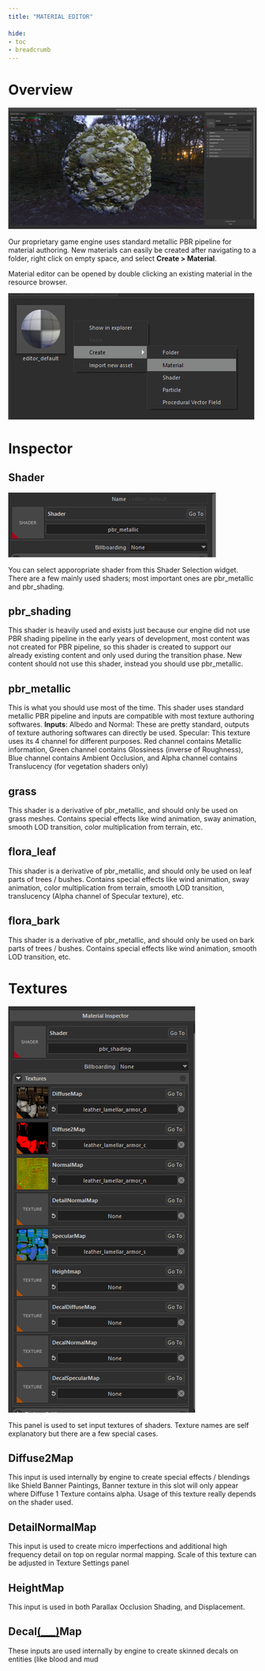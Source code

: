 ```yaml
---
title: "MATERIAL EDITOR"

hide:
- toc
- breadcrumb
---
```


# Overview

![overview](overview.png)

Our proprietary game engine uses standard metallic PBR pipeline for material authoring.
New materials can easily be created after navigating to a folder, right click on empty space, and select **Create > Material**.

Material editor can be opened by double clicking an existing material in the resource browser.

![create_new](create_new.png)

# Inspector

## Shader

![shader](shader.png)

You can select apporopriate shader from this Shader Selection widget.
There are a few mainly used shaders; most important ones are pbr_metallic and pbr_shading.

## pbr_shading

This shader is heavily used and exists just because our engine did not use PBR shading pipeline in the early years of development, most content was not created for PBR pipeline, so this shader is created to support our already existing content and only used during the transition phase.
New content should not use this shader, instead you should use pbr_metallic.

## pbr_metallic

This is what you should use most of the time. This shader uses standard metallic PBR pipeline and inputs are compatible with most texture authoring softwares.
**Inputs**:
Albedo and Normal: These are pretty standard, outputs of texture authoring softwares can directly be used. Specular: This texture uses its 4 channel for different purposes. Red channel contains Metallic information, Green channel contains Glossiness (inverse of Roughness), Blue channel contains Ambient Occlusion, and Alpha channel contains Translucency (for vegetation shaders only)

## grass

This shader is a derivative of pbr_metallic, and should only be used on grass meshes. Contains special effects like wind animation, sway animation, smooth LOD transition, color multiplication from terrain, etc.

## flora_leaf

This shader is a derivative of pbr_metallic, and should only be used on leaf parts of trees / bushes. Contains special effects like wind animation, sway animation, color multiplication from terrain, smooth LOD transition, translucency (Alpha channel of Specular texture), etc.

## flora_bark

This shader is a derivative of pbr_metallic, and should only be used on bark parts of trees / bushes. Contains special effects like wind animation, smooth LOD transition, etc.

# Textures

![textures](textures.png)

This panel is used to set input textures of shaders.
Texture names are self explanatory but there are a few special cases.

## Diffuse2Map

This input is used internally by engine to create special effects / blendings like Shield Banner Paintings, Banner texture in this slot will only appear where Diffuse 1 Texture contains alpha. Usage of this texture really depends on the shader used.

## DetailNormalMap

This input is used to create micro imperfections and additional high frequency detail on top on regular normal mapping. Scale of this texture can be adjusted in Texture Settings panel

## HeightMap

This input is used in both Parallax Occlusion Shading, and Displacement.

## Decal<u>(___)</u>Map

These inputs are used internally by engine to create skinned decals on entities (like blood and mud
